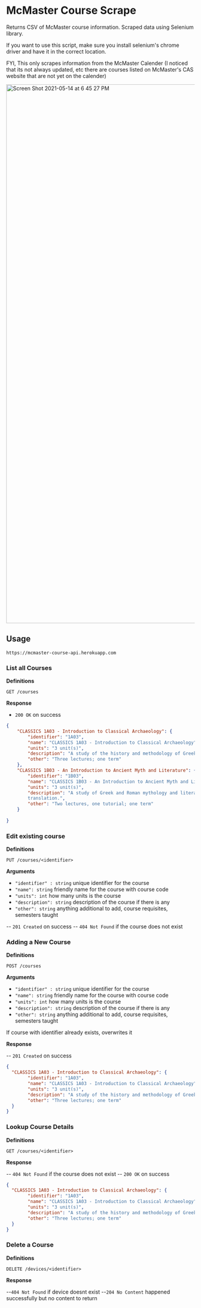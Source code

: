 # McMaster Course Scrape

Returns CSV of McMaster course information.
Scraped data using Selenium library.

If you want to use this script, make sure you install selenium's chrome driver and have it in the correct location.

FYI, This only scrapes information from the McMaster Calender (I noticed that its not always updated, etc there are courses listed on McMaster's CAS website that are not yet on the calender)

<img width="1435" alt="Screen Shot 2021-05-14 at 6 45 27 PM" src="https://user-images.githubusercontent.com/77026758/118338607-8dd4aa80-b4e4-11eb-857e-225d90752009.png">

## Usage

```https://mcmaster-course-api.herokuapp.com```

### List all Courses

**Definitions**

`GET /courses`

**Response**

- `200 OK` on success

```json
{
    "CLASSICS 1A03 - Introduction to Classical Archaeology": {
        "identifier": "1A03",
        "name": "CLASSICS 1A03 - Introduction to Classical Archaeology",
        "units": "3 unit(s)",
        "description": "A study of the history and methodology of Greek and Roman archaeology illustrated with materials from excavated sites.",
        "other": "Three lectures; one term"
    },
    "CLASSICS 1B03 - An Introduction to Ancient Myth and Literature": {
        "identifier": "1B03",
        "name": "CLASSICS 1B03 - An Introduction to Ancient Myth and Literature",
        "units": "3 unit(s)",
        "description": "A study of Greek and Roman mythology and literature. Texts such as Homer, Virgil and Greek tragedies will be read in    
        translation.",
        "other": "Two lectures, one tutorial; one term"
    }
 
}

```

### Edit existing course

**Definitions**

`PUT /courses/<identifier>`

**Arguments** 

- `"identifier" : string` unique identifier for the course
- `"name": string` friendly name for the course with course code
- `"units": int` how many units is the course
- `"description": string` description of the course if there is any
- `"other": string` anything additional to add, course requisites, semesters taught

-- `201 Created` on success
-- `404 Not Found` if the course does not exist

### Adding a New Course

**Definitions**

`POST /courses`

**Arguments**

- `"identifier" : string` unique identifier for the course
- `"name": string` friendly name for the course with course code
- `"units": int` how many units is the course
- `"description": string` description of the course if there is any
- `"other": string` anything additional to add, course requisites, semesters taught

If course with identifier already exists, overwrites it

**Response**

-- `201 Created` on success

```json
{
  "CLASSICS 1A03 - Introduction to Classical Archaeology": {
        "identifier": "1A03",
        "name": "CLASSICS 1A03 - Introduction to Classical Archaeology",
        "units": "3 unit(s)",
        "description": "A study of the history and methodology of Greek and Roman archaeology illustrated with materials from excavated sites.",
        "other": "Three lectures; one term"
  }
}
```

### Lookup Course Details

**Definitions**

`GET /courses/<identifier>`

**Response**

-- `404 Not Found` if the course does not exist
-- `200 OK` on success

```json
{
  "CLASSICS 1A03 - Introduction to Classical Archaeology": {
        "identifier": "1A03",
        "name": "CLASSICS 1A03 - Introduction to Classical Archaeology",
        "units": "3 unit(s)",
        "description": "A study of the history and methodology of Greek and Roman archaeology illustrated with materials from excavated sites.",
        "other": "Three lectures; one term"
  }
}
```

### Delete a Course

**Definitions**

`DELETE /devices/<identifier>`

**Response**

--`404 Not Found` if device doesnt exist
--`204 No Content` happened successfully but no content to return
